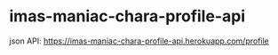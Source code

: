 # imas-maniac-chara-profile-api

json API: https://imas-maniac-chara-profile-api.herokuapp.com/profile
